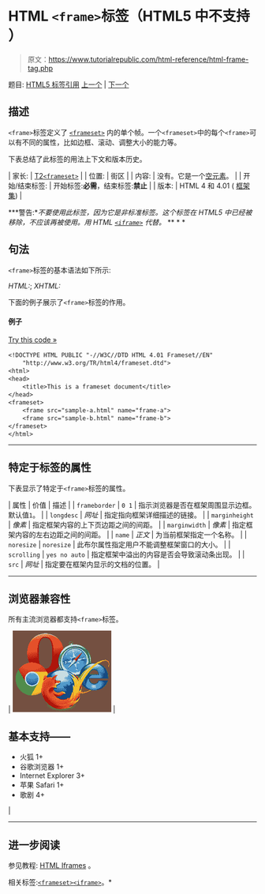 # HTML `<frame>`标签（HTML5 中不支持 ）

> 原文：<https://www.tutorialrepublic.com/html-reference/html-frame-tag.php>

题目: [HTML5 标签引用](html5-tags.php) [上一个](html-form-tag.php) | [下一个](html-frameset-tag.php)

## 描述

`<frame>`标签定义了 [`<frameset>`](html-frameset-tag.php) 内的单个帧。一个`<frameset>`中的每个`<frame>`可以有不同的属性，比如边框、滚动、调整大小的能力等。

下表总结了此标签的用法上下文和版本历史。

| 家长: | [T2`<frameset>`](html-frameset-tag.php) |
| 位置: | 街区 |
| 内容: | 没有。它是一个[空元素](../html-tutorial/html-elements.php#empty-elements)。 |
| 开始/结束标签: | 开始标签:**必需**，结束标签:**禁止** |
| 版本: | HTML 4 和 4.01 ( [框架集](../html-tutorial/html-doctypes.php#html-frameset-doctype)) |

 ***警告:**不要使用此标签，因为它是非标准标签。这个标签在 HTML5 中已经被移除，不应该再被使用。用 HTML [`<iframe>`](html-iframe-tag.php) 代替。*  ** * *

## 句法

`<frame>`标签的基本语法如下所示:

*HTML:*<frame src="*URL*">; *XHTML:*<frame src="*URL*" />

下面的例子展示了`<frame>`标签的作用。

#### 例子

[Try this code »](../codelab.php?topic=html&file=frame-tag "Try this code using online Editor")

```
<!DOCTYPE HTML PUBLIC "-//W3C//DTD HTML 4.01 Frameset//EN"
    "http://www.w3.org/TR/html4/frameset.dtd">
<html>
<head>
    <title>This is a frameset document</title>
</head>
<frameset>
    <frame src="sample-a.html" name="frame-a">
    <frame src="sample-b.html" name="frame-b">
</frameset>
</html>
```

* * *

## 特定于标签的属性

下表显示了特定于`<frame>`标签的属性。

| 属性 | 价值 | 描述 |
| `frameborder` | `0
1` | 指示浏览器是否在框架周围显示边框。默认值`1`。 |
| `longdesc` | *网址* | 指定指向框架详细描述的链接。 |
| `marginheight` | *像素* | 指定框架内容的上下页边距之间的间距。 |
| `marginwidth` | *像素* | 指定框架内容的左右边距之间的间距。 |
| `name` | *正文* | 为当前框架指定一个名称。 |
| `noresize` | `noresize` | 此布尔属性指定用户不能调整框架窗口的大小。 |
| `scrolling` | `yes
no
auto` | 指定框架中溢出的内容是否会导致滚动条出现。 |
| `src` | *网址* | 指定要在框架内显示的文档的位置。 |

* * *

## 浏览器兼容性

所有主流浏览器都支持`<frame>`标签。

| ![Browsers Icon](img/e9331123c77668c1832e541c2fca1002.png) | 

## 基本支持——

*   火狐 1+
*   谷歌浏览器 1+
*   Internet Explorer 3+
*   苹果 Safari 1+
*   歌剧 4+

 |

* * *

## 进一步阅读

参见教程: [HTML Iframes](../html-tutorial/html-iframes.php) 。

相关标签:[`<frameset>`](html-frameset-tag.php)[`<iframe>`](html-iframe-tag.php)。*